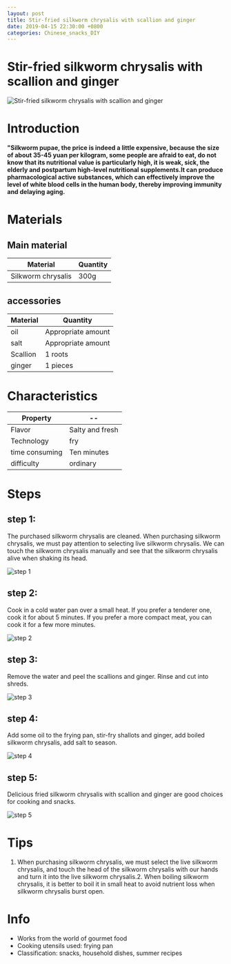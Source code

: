 ```yaml
---
layout: post
title: Stir-fried silkworm chrysalis with scallion and ginger
date: 2019-04-15 22:30:00 +0800
categories: Chinese_snacks_DIY
---
```


# Stir-fried silkworm chrysalis with scallion and ginger

![Stir-fried silkworm chrysalis with scallion and ginger]({{site.baseurl}}/img/414992/414992.jpg)

# Introduction

**"Silkworm pupae, the price is indeed a little expensive, because the size of about 35-45 yuan per kilogram, some people are afraid to eat, do not know that its nutritional value is particularly high, it is weak, sick, the elderly and postpartum high-level nutritional supplements.It can produce pharmacological active substances, which can effectively improve the level of white blood cells in the human body, thereby improving immunity and delaying aging.**

# Materials


## Main material

Material|Quantity
--|--
Silkworm chrysalis|300g

## accessories

Material|Quantity
--|--
oil|Appropriate amount
salt|Appropriate amount
Scallion|1 roots
ginger|1 pieces

# Characteristics

Property|--
--|--
Flavor|Salty and fresh
Technology|fry
time consuming|Ten minutes
difficulty|ordinary

# Steps

## step 1:

The purchased silkworm chrysalis are cleaned. When purchasing silkworm chrysalis, we must pay attention to selecting live silkworm chrysalis. We can touch the silkworm chrysalis manually and see that the silkworm chrysalis alive when shaking its head.

![step 1]({{site.baseurl}}/img/414992/1.jpg)

## step 2:

Cook in a cold water pan over a small heat. If you prefer a tenderer one, cook it for about 5 minutes. If you prefer a more compact meat, you can cook it for a few more minutes.

![step 2]({{site.baseurl}}/img/414992/2.jpg)

## step 3:

Remove the water and peel the scallions and ginger. Rinse and cut into shreds.

![step 3]({{site.baseurl}}/img/414992/3.jpg)

## step 4:

Add some oil to the frying pan, stir-fry shallots and ginger, add boiled silkworm chrysalis, add salt to season.

![step 4]({{site.baseurl}}/img/414992/4.jpg)

## step 5:

Delicious fried silkworm chrysalis with scallion and ginger are good choices for cooking and snacks.

![step 5]({{site.baseurl}}/img/414992/5.jpg)

# Tips

1. When purchasing silkworm chrysalis, we must select the live silkworm chrysalis, and touch the head of the silkworm chrysalis with our hands and turn it into the live silkworm chrysalis.2. When boiling silkworm chrysalis, it is better to boil it in small heat to avoid nutrient loss when silkworm chrysalis burst open.

# Info

- Works from the world of gourmet food
- Cooking utensils used: frying pan
- Classification: snacks, household dishes, summer recipes